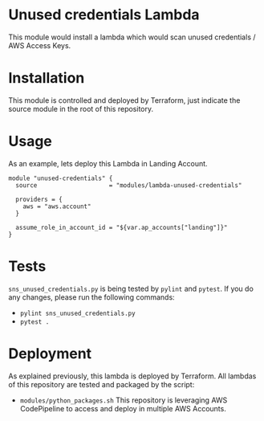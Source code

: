 # Unused credentials Lambda

This module would install a lambda which would scan unused credentials / AWS Access Keys.

# Installation

This module is controlled and deployed by Terraform, just indicate the source module in the root of this repository.

# Usage

As an example, lets deploy this Lambda in Landing Account.

```hcl
module "unused-credentials" {
  source                    = "modules/lambda-unused-credentials"

  providers = {
    aws = "aws.account"
  }
  
  assume_role_in_account_id = "${var.ap_accounts["landing"]}"
}
```

# Tests

`sns_unused_credentials.py` is being tested by `pylint` and `pytest`. If you do any changes, please run the following commands:
- `pylint sns_unused_credentials.py`
- `pytest .`

# Deployment

As explained previously, this lambda is deployed by Terraform. All lambdas of this repository are tested and packaged by the script:
- `modules/python_packages.sh`
This repository is leveraging AWS CodePipeline to access and deploy in multiple AWS Accounts.
